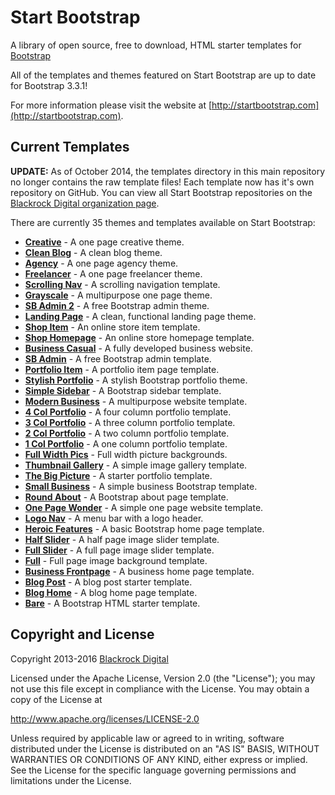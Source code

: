 # Start Bootstrap

A library of open source, free to download, HTML starter templates for [Bootstrap](http://getbootstrap.com/)

All of the templates and themes featured on Start Bootstrap are up to date for Bootstrap 3.3.1!

For more information please visit the website at [http://startbootstrap.com](http://startbootstrap.com).

## Current Templates

**UPDATE:** As of October 2014, the templates directory in this main repository no longer contains the raw template files! Each template now has it's own repository on GitHub. You can view all Start Bootstrap repositories on the [Blackrock Digital organization page](https://github.com/BlackrockDigital).

There are currently 35 themes and templates available on Start Bootstrap:

- [**Creative**](http://startbootstrap.com/template-overviews/creative/) - A one page creative theme.
- [**Clean Blog**](http://startbootstrap.com/template-overviews/clean-blog/) - A clean blog theme.
- [**Agency**](http://startbootstrap.com/template-overviews/agency/) - A one page agency theme.
- [**Freelancer**](http://startbootstrap.com/template-overviews/freelancer/) - A one page freelancer theme.
- [**Scrolling Nav**](http://startbootstrap.com/template-overviews/scrolling-nav/) - A scrolling navigation template.
- [**Grayscale**](http://startbootstrap.com/template-overviews/grayscale/) - A multipurpose one page theme.
- [**SB Admin 2**](http://startbootstrap.com/template-overviews/sb-admin-2/) - A free Bootstrap admin theme.
- [**Landing Page**](http://startbootstrap.com/template-overviews/landing-page/) - A clean, functional landing page theme.
- [**Shop Item**](http://startbootstrap.com/template-overviews/shop-item/) - An online store item template.
- [**Shop Homepage**](http://startbootstrap.com/template-overviews/shop-homepage/) - An online store homepage template.
- [**Business Casual**](http://startbootstrap.com/template-overviews/business-casual/) - A fully developed business website.
- [**SB Admin**](http://startbootstrap.com/template-overviews/sb-admin/) - A free Bootstrap admin template.
- [**Portfolio Item**](http://startbootstrap.com/template-overviews/portfolio-item/) - A portfolio item page template.
- [**Stylish Portfolio**](http://startbootstrap.com/template-overviews/stylish-portfolio/) - A stylish Bootstrap portfolio theme.
- [**Simple Sidebar**](http://startbootstrap.com/template-overviews/simple-sidebar/) - A Bootstrap sidebar template.
- [**Modern Business**](http://startbootstrap.com/template-overviews/modern-business/) - A multipurpose website template.
- [**4 Col Portfolio**](http://startbootstrap.com/template-overviews/4-col-portfolio/) - A four column portfolio template.
- [**3 Col Portfolio**](http://startbootstrap.com/template-overviews/3-col-portfolio/) - A three column portfolio template.
- [**2 Col Portfolio**](http://startbootstrap.com/template-overviews/2-col-portfolio/) - A two column portfolio template.
- [**1 Col Portfolio**](http://startbootstrap.com/template-overviews/1-col-portfolio/) - A one column portfolio template.
- [**Full Width Pics**](http://startbootstrap.com/template-overviews/full-width-pics/) - Full width picture backgrounds.
- [**Thumbnail Gallery**](http://startbootstrap.com/template-overviews/thumbnail-gallery/) - A simple image gallery template.
- [**The Big Picture**](http://startbootstrap.com/template-overviews/the-big-picture/) - A starter portfolio template.
- [**Small Business**](http://startbootstrap.com/template-overviews/small-business/) - A simple business Bootstrap template.
- [**Round About**](http://startbootstrap.com/template-overviews/round-about/) - A Bootstrap about page template.
- [**One Page Wonder**](http://startbootstrap.com/template-overviews/one-page-wonder/) - A simple one page website template.
- [**Logo Nav**](http://startbootstrap.com/template-overviews/logo-nav/) - A menu bar with a logo header.
- [**Heroic Features**](http://startbootstrap.com/template-overviews/heroic-features/) - A basic Bootstrap home page template.
- [**Half Slider**](http://startbootstrap.com/template-overviews/half-slider/) - A half page image slider template.
- [**Full Slider**](http://startbootstrap.com/template-overviews/full-slider/) - A full page image slider template.
- [**Full**](http://startbootstrap.com/template-overviews/full/) - Full page image background template.
- [**Business Frontpage**](http://startbootstrap.com/template-overviews/business-frontpage/) - A business home page template.
- [**Blog Post**](http://startbootstrap.com/template-overviews/blog-post/) - A blog post starter template.
- [**Blog Home**](http://startbootstrap.com/template-overviews/blog-home/) - A blog home page template.
- [**Bare**](http://startbootstrap.com/template-overviews/bare/) - A Bootstrap HTML starter template.

## Copyright and License
Copyright 2013-2016 [Blackrock Digital](http://blackrockdigital.io/)

Licensed under the Apache License, Version 2.0 (the "License"); you may not use this file except in compliance with the License. You may obtain a copy of the License at

http://www.apache.org/licenses/LICENSE-2.0

Unless required by applicable law or agreed to in writing, software distributed under the License is distributed on an "AS IS" BASIS, WITHOUT WARRANTIES OR CONDITIONS OF ANY KIND, either express or implied. See the License for the specific language governing permissions and limitations under the License.
